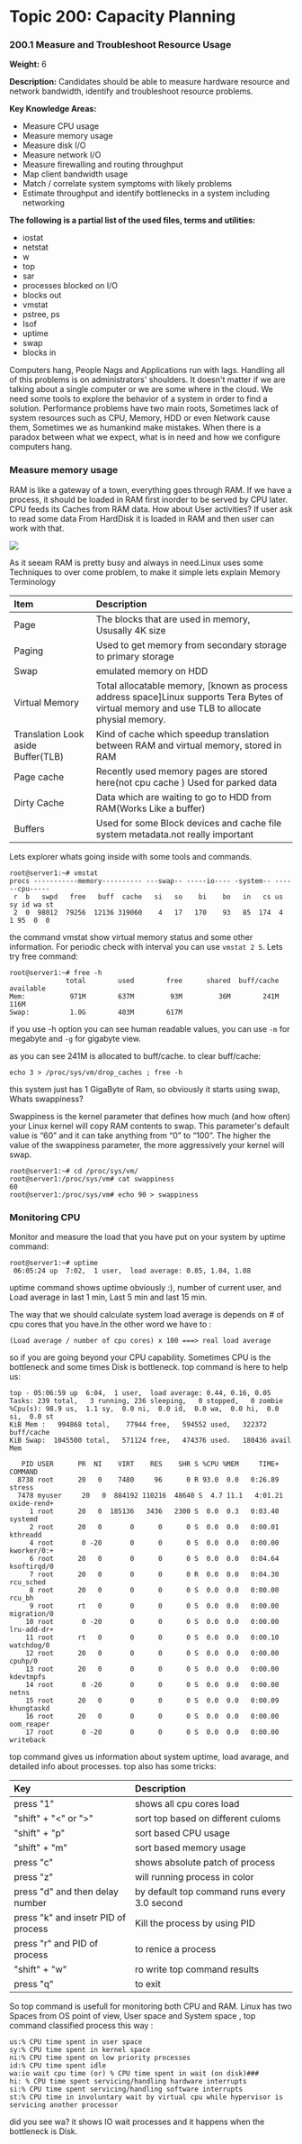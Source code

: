# **Topic 200: Capacity Planning**

### **200.1 Measure and Troubleshoot Resource Usage**

**Weight:** 6

**Description:** Candidates should be able to measure hardware resource and network bandwidth, identify and troubleshoot resource problems.

**Key Knowledge Areas:**

* Measure CPU usage
* Measure memory usage
* Measure disk I/O
* Measure network I/O
* Measure firewalling and routing throughput
* Map client bandwidth usage
* Match / correlate system symptoms with likely problems
* Estimate throughput and identify bottlenecks in a system including networking

**The following is a partial list of the used files, terms and utilities:**

* iostat
* netstat
* w
* top
* sar
* processes blocked on I/O
* blocks out
* vmstat
* pstree, ps
* Isof
* uptime
* swap
* blocks in

Computers hang, People Nags and Applications run with lags. Handling all of this problems is on administrators' shoulders. It doesn't matter if we are talking about a single computer or we are some where in the cloud. We need some tools to explore the behavior of a system in order to find a solution. Performance problems have two main roots, Sometimes lack of system resources such as CPU, Memory, HDD or even Network cause them, Sometimes we as humankind make mistakes. When there is a paradox between what we expect, what is in need and how we configure computers hang.

### Measure memory usage

RAM is like a gateway of a town, everything goes through RAM. If we have a process, it should be loaded in RAM first inorder to be served by CPU later. CPU feeds its Caches from RAM data. How about User activities? If user ask to read some data From HardDisk it is loaded in RAM and then user can work with that.

![](/assets/200.1-bigpicture.jpg)

As it seeam RAM is pretty busy and always in need.Linux uses some Techniques to over come problem, to make it simple lets explain Memory Terminology

| Item | Description |
| :--- | :--- |
| Page | The blocks that are used in memory, Ususally 4K size |
| Paging | Used to get memory from secondary storage to primary storage |
| Swap | emulated memory  on HDD |
| Virtual Memory | Total allocatable  memory, \[known as process address space\]Linux supports Tera Bytes of virtual memory and use TLB to allocate physial memory. |
| Translation Look aside Buffer\(TLB\) | Kind of cache which speedup translation between RAM and virtual memory, stored in RAM |
| Page cache | Recently used  memory pages are stored here\(not cpu cache \) Used for parked data |
| Dirty Cache | Data which are waiting to go to HDD from RAM\(Works Like a buffer\) |
| Buffers | Used for some Block devices and cache file system metadata.not really important |

Lets explorer whats going inside with some tools and commands.

```
root@server1:~# vmstat
procs -----------memory---------- ---swap-- -----io---- -system-- ------cpu-----
 r  b   swpd   free   buff  cache   si   so    bi    bo   in   cs us sy id wa st
 2  0  98012  79256  12136 319060    4   17   170    93   85  174  4  1 95  0  0
```

the command vmstat show virtual memory status and some other information. For periodic check with interval you can use `vmstat 2 5`. Lets try free command:

```
root@server1:~# free -h
              total        used        free      shared  buff/cache   available
Mem:           971M        637M         93M         36M        241M        116M
Swap:          1.0G        403M        617M
```

if you use -h option you can see human readable values, you can use `-m` for megabyte and `-g` for gigabyte view.

as you can see  241M is allocated to buff/cache.  to clear buff/cache:

`echo 3 > /proc/sys/vm/drop_caches ; free -h`

this system just has 1 GigaByte of Ram, so obviously it starts using swap,  Whats swappiness?

Swappiness is the kernel parameter that defines how much \(and how often\) your Linux kernel will copy RAM contents to swap. This parameter's default value is “60” and it can take anything from “0” to “100”. The higher the value of the swappiness parameter, the more aggressively your kernel will swap.

```
root@server1:~# cd /proc/sys/vm/
root@server1:/proc/sys/vm# cat swappiness 
60
root@server1:/proc/sys/vm# echo 90 > swappiness
```

### Monitoring CPU

Monitor and measure the load that you have put on your system by uptime command:

```
root@server1:~# uptime
 06:05:24 up  7:02,  1 user,  load average: 0.85, 1.04, 1.08
```

uptime command shows uptime obviously :\), number of current user, and Load average in last 1 min, Last 5 min and last 15 min.

The way that we should calculate system load average is depends on \# of cpu cores that you have.In the other word we have to :

```
(Load average / number of cpu cores) x 100 ===> real load average 
```

so if you are going beyond  your CPU capability. Sometimes CPU is the bottleneck and some times Disk is bottleneck. top command is here to help us:

```
top - 05:06:59 up  6:04,  1 user,  load average: 0.44, 0.16, 0.05
Tasks: 239 total,   3 running, 236 sleeping,   0 stopped,   0 zombie
%Cpu(s): 98.9 us,  1.1 sy,  0.0 ni,  0.0 id,  0.0 wa,  0.0 hi,  0.0 si,  0.0 st
KiB Mem :   994868 total,    77944 free,   594552 used,   322372 buff/cache
KiB Swap:  1045500 total,   571124 free,   474376 used.   180436 avail Mem 

   PID USER      PR  NI    VIRT    RES    SHR S %CPU %MEM     TIME+ COMMAND     
  8738 root      20   0    7480     96      0 R 93.0  0.0   0:26.89 stress      
  7478 myuser     20   0  884192 110216  48640 S  4.7 11.1   4:01.21 oxide-rend+ 
     1 root      20   0  185136   3436   2300 S  0.0  0.3   0:03.40 systemd     
     2 root      20   0       0      0      0 S  0.0  0.0   0:00.01 kthreadd    
     4 root       0 -20       0      0      0 S  0.0  0.0   0:00.00 kworker/0:+ 
     6 root      20   0       0      0      0 S  0.0  0.0   0:04.64 ksoftirqd/0 
     7 root      20   0       0      0      0 R  0.0  0.0   0:04.30 rcu_sched   
     8 root      20   0       0      0      0 S  0.0  0.0   0:00.00 rcu_bh      
     9 root      rt   0       0      0      0 S  0.0  0.0   0:00.00 migration/0 
    10 root       0 -20       0      0      0 S  0.0  0.0   0:00.00 lru-add-dr+ 
    11 root      rt   0       0      0      0 S  0.0  0.0   0:00.10 watchdog/0  
    12 root      20   0       0      0      0 S  0.0  0.0   0:00.00 cpuhp/0     
    13 root      20   0       0      0      0 S  0.0  0.0   0:00.00 kdevtmpfs   
    14 root       0 -20       0      0      0 S  0.0  0.0   0:00.00 netns       
    15 root      20   0       0      0      0 S  0.0  0.0   0:00.09 khungtaskd  
    16 root      20   0       0      0      0 S  0.0  0.0   0:00.00 oom_reaper  
    17 root       0 -20       0      0      0 S  0.0  0.0   0:00.00 writeback
```

top command gives us information about system uptime, load avarage, and detailed info about processes. top also has some tricks:

| Key | Description |
| :--- | :--- |
| press "1" | shows all cpu cores load |
| "shift" + "&lt;" or "&gt;" | sort top based on different culoms |
| "shift" + "p" | sort based CPU usage |
| "shift" + "m" | sort based memory usage |
| press "c" | shows absolute patch of process |
| press "z" | will running process in color |
| press "d" and then delay number | by default top command runs every 3.0 second |
| press "k" and insetr PID of process | Kill the process by using PID |
| press "r"  and PID of process | to renice a process |
| "shift" + "w" | ro write top command results |
| press "q" | to exit |

So top command is usefull for monitoring both CPU and RAM. Linux has two Spaces from OS point of view, User space and System space , top command classified process this way :

```
us:% CPU time spent in user space
sy:% CPU time spent in kernel space
ni:% CPU time spent on low priority processes
id:% CPU time spent idle
wa:io wait cpu time (or) % CPU time spent in wait (on disk)###
hi: % CPU time spent servicing/handling hardware interrupts
si:% CPU time spent servicing/handling software interrupts
st:% CPU time in involuntary wait by virtual cpu while hypervisor is servicing another processor
```

did you see wa?  it shows IO wait processes and it happens when the bottleneck is Disk.

